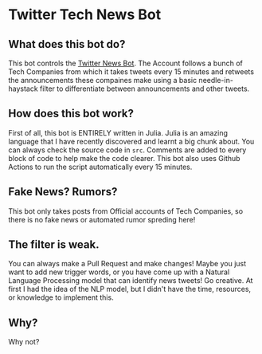 # Twitter Tech News Bot
 
## What does this bot do?
This bot controls the [Twitter News Bot](https://twitter.com/TechNewsBot1). The Account follows a bunch of Tech Companies from which it takes tweets every 15 minutes and retweets the announcements these compaines make using a basic needle-in-haystack filter to differentiate between announcements and other tweets.

## How does this bot work?
First of all, this bot is ENTIRELY written in Julia. Julia is an amazing language that I have recently discovered and learnt a big chunk about. You can always check the source code in `src`. Comments are added to every block of code to help make the code clearer. This bot also uses Github Actions to run the script automatically every 15 minutes.

## Fake News? Rumors?
This bot only takes posts from Official accounts of Tech Companies, so there is no fake news or automated rumor spreding here!

## The filter is weak.
You can always make a Pull Request and make changes! Maybe you just want to add new trigger words, or you have come up with a Natural Language Processing model that can identify news tweets! Go creative. At first I had the idea of the NLP model, but I didn't have the time, resources, or knowledge to implement this.

## Why?
Why not?
